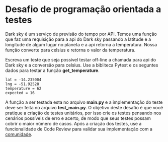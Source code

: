 # Desafio de programação orientada a testes

Dark sky é um serviço de previsão do tempo por API. Temos uma função que faz uma requisição para a api
do Dark sky passando a latitude e a longitude de algum lugar no planeta e a api retorna a temperatura. Nossa função
converte para celsius e retorna o valor da temperatura.


Escreva um teste que seja possível testar off-line a chamada para api do Dark sky e a conversão para celsius.
Use a bibliteca Pytest e os seguntes dados para testar a função **get_temperature**.

    lat = -14.235004
    lng = -51.92528
    temperature = 62
    expected = 16

A função a ser testada esta no arquivo **main.py** e a implementação do teste deve ser feita no arquivo **test_main.py**. O objetivo deste desafio é que você pratique a criação de testes unitários, por isso crie os testes pensando nos cenários possíveis de erro e acerto, de modo que seus testes possam cobrir o maior número de casos. Após a criação dos testes, use a funcionalidade de Code Review para validar sua implementação com a [comunidade](https://comunidade.codenation.dev).
